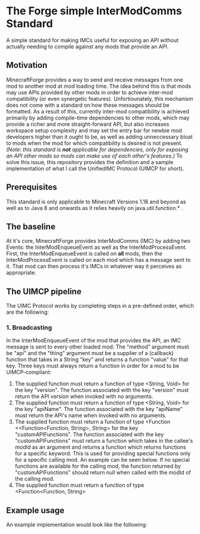 # The Forge simple InterModComms Standard
A simple standard for making IMCs useful for exposing an API without actually needing to compile against any mods that provide an API.

## Motivation
MinecraftForge provides a way to send and receive messages from one mod to another mod at mod loading time. The idea behind this is that mods may use APIs provided by other mods in order to achieve inter-mod compatibility (or even synergetic features). Unfortiounately, this mechanism does not come with a standard on how these messages should be formatted. As a result of this, currently inter-mod compatibility is achieved primarily by adding compile-time dependencies to other mods, which may provide a richer and more straight-forward API, but also increases workspace setup complexity and may set the entry bar for newbie mod developers higher than it ought to be, as well as adding unneccessary bloat to mods when the mod for which compatibility is desired is not present. *(Note: this standard is **not** applicable for dependencies, only for exposing an API other mods so mods can make use of each other's features.)* To solve this issue, this repository provides the definition and a sample implementation of what I call the UnifiedIMC Protocol (UIMCP for short).

## Prerequisites
This standard is only applicable to Minecraft Versions 1.16 and beyond as well as to Java 8 and onwards as it relies heavily on java.util.function.* .

## The baseline
At it's core, MinecraftForge provides InterModComms (IMC) by adding two Events: the InterModEnqueueEvent as well as the InterModProcessEvent. First, the InterModEnqueueEvent is called on **all** mods, then the InterModProcessEvent is called on each mod which has a message sent to it. That mod can then process it's IMCs in whatever way it perceives as appropriate.

## The UIMCP pipeline
The UIMC Protocol works by completing steps in a pre-defined order, which are the following:
### 1. Broadcasting
In the InterModEnqueueEvent of the mod that provides the API, an IMC message is sent to every other loaded mod:
The "method" argument must be "api" and the "thing" argument must be a supplier of a (callback) function that takes in a String "key" and returns a function "value" for that key. Three keys must always return a function in order for a mod to be UIMCP-compliant:
  1.  The supplied function must return a function of type <String, Void> for the key "version". The function associated with the key "version" must return the API       version when invoked with no arguments.
  2.  The supplied function must return a function of type <String, Void> for the key "apiName". The function associated with the key "apiName" must return the           API's name when invoked with no arguments.
  3.  The supplied function must return a function of type <Function <<Function<Function<?,?>, String>, String> for the key "customAPIFunctions". The function           associated with the key "customAPIFunctions" must return a function which takes in the callee's modId as an argument and returns a function which returns           functions for a specific keyword. This is used for providing special functions only for a specific calling mod. An example can be seen below. If no special         functions are available for the calling mod, the function returned by "customAPIFunctions" should return null when called with the modId of the calling mod.
  4.  The supplied function must return a function of type <Function<Function<?,?>, String>

## Example usage
An example implementation would look like the following:
